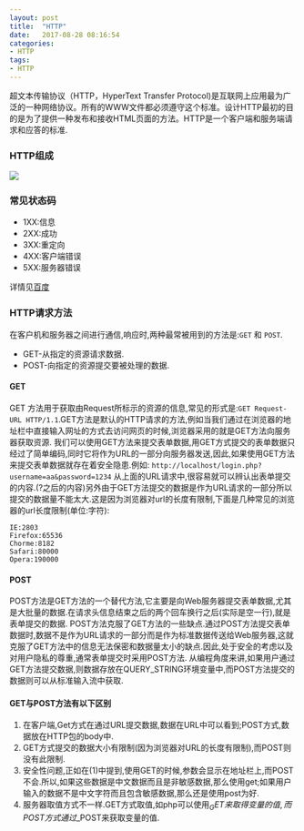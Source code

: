 ```yaml
---
layout: post
title:  "HTTP"
date:   2017-08-28 08:16:54
categories:
- HTTP
tags:
- HTTP
---
```




超文本传输协议（HTTP，HyperText Transfer Protocol)是互联网上应用最为广泛的一种网络协议。所有的WWW文件都必须遵守这个标准。设计HTTP最初的目的是为了提供一种发布和接收HTML页面的方法。HTTP是一个客户端和服务端请求和应答的标准.




### HTTP组成

![](http://oujvmc3la.bkt.clouddn.com/http.jpg)

### 常见状态码

* 1XX:信息
* 2XX:成功
* 3XX:重定向
* 4XX:客户端错误
* 5XX:服务器错误

详情见[百度](https://baike.baidu.com/item/HTTP%E7%8A%B6%E6%80%81%E7%A0%81/5053660?fr=aladdin)

### HTTP请求方法

在客户机和服务器之间进行通信,响应时,两种最常被用到的方法是:`GET` 和 `POST`.

- GET-从指定的资源请求数据.
- POST-向指定的资源提交要被处理的数据.

#### GET

GET 方法用于获取由Request所标示的资源的信息,常见的形式是:`GET Request-URL HTTP/1.1`.GET方法是默认的HTTP请求的方法,例如当我们通过在浏览器的地址栏中直接输入网址的方式去访问网页的时候,浏览器采用的就是GET方法向服务器获取资源.
我们可以使用GET方法来提交表单数据,用GET方式提交的表单数据只经过了简单编码,同时它将作为URL的一部分向服务器发送,因此,如果使用GET方法来提交表单数据就存在着安全隐患.例如:
`http://localhost/login.php?username=aa&password=1234`
从上面的URL请求中,很容易就可以辨认出表单提交的内容.(?之后的内容)另外由于GET方法提交的数据是作为URL请求的一部分所以提交的数据量不能太大.这是因为浏览器对url的长度有限制,下面是几种常见的浏览器的url长度限制(单位:字符):

```
IE:2803
Firefox:65536
Chorme:8182
Safari:80000
Opera:190000
```

#### POST

POST方法是GET方法的一个替代方法,它主要是向Web服务器提交表单数据,尤其是大批量的数据.在请求头信息结束之后的两个回车换行之后(实际是空一行),就是表单提交的数据.
POST方法克服了GET方法的一些缺点.通过POST方法提交表单数据时,数据不是作为URL请求的一部分而是作为标准数据传送给Web服务器,这就克服了GET方法中的信息无法保密和数据量太小的缺点.因此,处于安全的考虑以及对用户隐私的尊重,通常表单提交时采用POST方法.
从编程角度来讲,如果用户通过GET方法提交数据,则数据存放在QUERY_STRING环境变量中,而POST方法提交的数据则可以从标准输入流中获取.

#### GET与POST方法有以下区别

1. 在客户端,Get方式在通过URL提交数据,数据在URL中可以看到;POST方式,数据放在HTTP包的body中.
2. GET方式提交的数据大小有限制(因为浏览器对URL的长度有限制),而POST则没有此限制.
3. 安全性问题,正如在(1)中提到,使用GET的时候,参数会显示在地址栏上,而POST不会.所以,如果这些数据是中文数据而且是非敏感数据,那么使用get;如果用户输入的数据不是中文字符而且包含敏感数据,那么还是使用post为好.
4. 服务器取值方式不一样.GET方式取值,如php可以使用$_GET来取得变量的值,而POST方式通过$_POST来获取变量的值.

